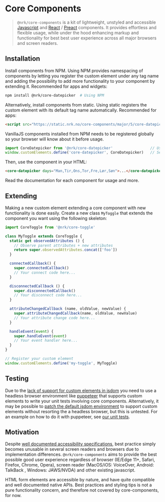 # Core Components

> `@nrk/core-components` is a kit of lightweight, unstyled and accessible [Javascript](https://stackoverflow.com/questions/20435653/what-is-vanillajs) and [React](https://reactjs.org/) / [Preact](https://github.com/developit/preact-compat) components. It provides effortless and flexible usage, while under the hood enhancing markup and functionality for best best user experience across all major browsers and screen readers.


## Installation

Install components from NPM. Using NPM provides namespacing of components by letting you
register the custom element under any tag name and adding the possibility to add more functionality to
your component by extending it. Recommended for apps and widgets:

```bash
npm install @nrk/core-datepicker  # Using NPM
```

Alternatively, install components from static.
Using static registers the custom element with its default tag name automatically. Recommended for apps:

```html
<script src="https://static.nrk.no/core-components/major/5/core-datepicker/core-datepicker.min.js"></script>  <!-- Using static -->
```

VanillaJS components installed from NPM needs to be registered globally so your browser
will know about it before usage.

```js
import CoreDatepicker from '@nrk/core-datepicker'                 // Using NPM
window.customElements.define('core-datepicker', CoreDatepicker)   // Set to 'my-datepicker' for own namespace
```

Then, use the component in your HTML:

```html
<core-datepicker days="Man,Tir,Ons,Tor,Fre,Lør,Søn">...</core-datepicker>
```
Read the documentation for each component for usage and more.


## Extending

Making a new custom element extending a core component with new functionality is done easily.
Create a new class `MyToggle` that extends the component you want using the following skeleton:

```js
import CoreToggle from '@nrk/core-toggle'

class MyToggle extends CoreToggle {
  static get observedAttributes () {
    // Observe parent attributes + new attributes
    return super.observedAttributes.concat(['foo'])
  }

  connectedCallback() {
    super.connectedCallback()
    // Your connect code here...
  }

  disconnectedCallback () {
    super.disconnectedCallback()
    // Your disconnect code here...
  }

  attributeChangedCallback (name, oldValue, newValue) {
    super.attributeChangedCallback(name, oldValue, newValue)
    // Your attribute change code here...
  }

  handleEvent(event) {
    super.handleEvent(event)
    // Your event handler here...
  }
}

// Register your custom element
window.customElements.define('my-toggle', MyToggle)
```

## Testing

Due to the [lack of support for custom elements in jsdom](https://github.com/jsdom/jsdom/issues/1030) you need to use a headless browser environment like [puppeteer](https://github.com/GoogleChrome/puppeteer) that supports custom elements to write your unit tests involving core components. Alternatively, it may be possible to [patch the default jsdom environment](https://github.com/jsdom/jsdom/issues/1030#issuecomment-486974452) to support custom elements without resorting the a headless browser, but this is untested. For an example on how to do it with puppeteer, see [our unit tests](https://github.com/nrkno/core-components/blob/master/packages/core-datepicker/core-datepicker.test.js).

## Motivation
Despite [well documented accessibility specifications](https://www.w3.org/TR/wai-aria-practices-1.1/), best practice simply becomes unusable in several screen readers and browsers due to implementation differences. `@nrk/core-components` aims to provide the best possible good user experience regardless of browser (IE/Edge 11+, Safari, Firefox, Chrome, Opera), screen reader (MacOS/iOS: VoiceOver, Android: TalkBack , Windows: JAWS/NVDA) and other existing javascript.

HTML form elements are accessible by nature, and have quite compatible and well documented native APIs.
Best practices and styling tips is not a pure functionality concern, and therefore not covered by core-components, for now.
